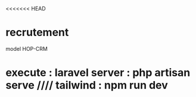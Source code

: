 <<<<<<< HEAD
# recrutement
model HOP-CRM

execute : 
laravel server : 
  php artisan serve ////
tailwind : 
  npm run dev
====

